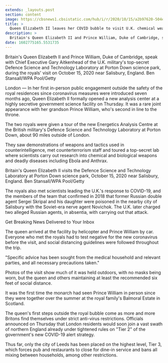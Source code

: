 ```yaml
--- 
extends: _layouts.post 
section: content 
image: https://cbsnews1.cbsistatic.com/hub/i/r/2020/10/15/a2b97620-504e-42b7-8eba-b6e1e1402fee/thumbnail/1200x630/b36acedc6ee0cf6f3b06aab174719edc/queen-elizabeth-william-porton-down-1229083183.jpg 
title: > 
  Queen Elizabeth II leaves her COVID bubble to visit U.K. chemical weapons facility 
description: > 
  Britain's Queen Elizabeth II and Prince William, Duke of Cambridge, speak with Chief Executive Gary Aitkenhead of the U.K. military's top-secret Defence Science and Technology Laboratory at Porton Down science park, during the royals' visit on October 15, 2020 near Salisbury, England.It was a rare joint appearance with her grandson Prince William, who's second in line to the throne.Britain's Queen Elizabeth II visits the Defence Science and Technology Laboratory at Porton Down science park, October 15, 2020 near Salisbury, England.Get Breaking News Delivered to Your InboxThe queen arrived at the facility by helicopter and Prince William by car.It was the first time the monarch had seen Prince William in person since they were together over the summer at the royal family's Balmoral Estate in Scotland. 
date: 1602775165.5531735 
--- 
```

Britain's Queen Elizabeth II and Prince William, Duke of Cambridge, speak with Chief Executive Gary Aitkenhead of the U.K. military's top-secret Defence Science and Technology Laboratory at Porton Down science park, during the royals' visit on October 15, 2020 near Salisbury, England. Ben Stansall/WPA Pool/Getty

London — In her first in-person public engagement outside the safety of the royal residences since coronavirus measures were introduced seven months ago, Queen Elizabeth II formally opened a new analysis center at a highly secretive government science facility on Thursday. It was a rare joint appearance with her grandson Prince William, who's second in line to the throne.

The two royals were given a tour of the new Energetics Analysis Centre at the British military's Defence Science and Technology Laboratory at Porton Down, about 90 miles outside of London.

They saw demonstrations of weapons and tactics used in counterintelligence, met counterterrorism staff and toured a top-secret lab where scientists carry out research into chemical and biological weapons and deadly diseases including Ebola and Anthrax.

Britain's Queen Elizabeth II visits the Defence Science and Technology Laboratory at Porton Down science park, October 15, 2020 near Salisbury, England. Ben Stansall/WPA Pool/Getty

The royals also met scientists leading the U.K.'s response to COVID-19, and the members of the team that confirmed in 2018 that former Russian double agent Sergei Skripal and his daughter were poisoned in the nearby city of Salisbury with the Soviet-era nerve agent Novichok. The U.K. later charged two alleged Russian agents, in absentia, with carrying out that attack.

Get Breaking News Delivered to Your Inbox

The queen arrived at the facility by helicopter and Prince William by car. Everyone who met the royals had to test negative for the new coronavirus before the visit, and social distancing guidelines were followed throughout the trip.

"Specific advice has been sought from the medical household and relevant parties, and all necessary precautions taken."

Photos of the visit show much of it was held outdoors, with no masks being worn, but the queen and others maintaining at least the recommended six feet of social distance.

It was the first time the monarch had seen Prince William in person since they were together over the summer at the royal family's Balmoral Estate in Scotland.

The queen's first steps outside the royal bubble come as more and more Britons find themselves under strict anti-virus restrictions. Officials announced on Thursday that London residents would soon join a vast swath of northern England already under tightened rules on "Tier 2" of the government's new COVID-19 alert strategy.

Thus far, only the city of Leeds has been placed on the highest level, Tier 3, which forces pub and restaurants to close for dine-in service and bans all mixing between households, among other restrictions.